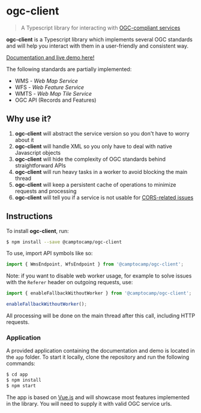 # ogc-client

> A Typescript library for interacting with [OGC-compliant services](https://www.ogc.org/docs/is)

**ogc-client** is a Typescript library which implements several OGC standards and will help you interact with
them in a user-friendly and consistent way.

[Documentation and live demo here!](https://camptocamp.github.io/ogc-client/)

The following standards are partially implemented:

- WMS - _Web Map Service_
- WFS - _Web Feature Service_
- WMTS - _Web Map Tile Service_
- OGC API (Records and Features)

## Why use it?

1. **ogc-client** will abstract the service version so you don't have to worry about it
2. **ogc-client** will handle XML so you only have to deal with native Javascript objects
3. **ogc-client** will hide the complexity of OGC standards behind straightforward APIs
4. **ogc-client** will run heavy tasks in a worker to avoid blocking the main thread
5. **ogc-client** will keep a persistent cache of operations to minimize requests and processing
6. **ogc-client** will tell you if a service is not usable for [CORS-related issues](https://developer.mozilla.org/en-US/docs/Web/HTTP/CORS)

## Instructions

To install **ogc-client**, run:

```bash
$ npm install --save @camptocamp/ogc-client
```

To use, import API symbols like so:

```js
import { WmsEndpoint, WfsEndpoint } from '@camptocamp/ogc-client';
```

Note: if you want to disable web worker usage, for example to solve issues with the `Referer` header on outgoing
requests, use:

```js
import { enableFallbackWithoutWorker } from '@camptocamp/ogc-client';

enableFallbackWithoutWorker();
```

All processing will be done on the main thread after this call, including HTTP requests.

### Application

A provided application containing the documentation and demo is located in the `app` folder.
To start it locally, clone the repository and run the following commands:

```bash
$ cd app
$ npm install
$ npm start
```

The app is based on [Vue.js](https://vuejs.org/) and will showcase most features implemented in the library.
You will need to supply it with valid OGC service urls.
